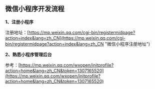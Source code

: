 ## 微信小程序开发流程 ##
**1、注册小程序**

注册地址：[https://mp.weixin.qq.com/cgi-bin/registermidpage?action=index&lang=zh_CN](https://mp.weixin.qq.com/cgi-bin/registermidpage?action=index&lang=zh_CN "微信小程序注册地址")

**2、熟悉小程序管理后台**

参考：[https://mp.weixin.qq.com/wxopen/initprofile?action=home&lang=zh_CN&token=1307165520](https://mp.weixin.qq.com/wxopen/initprofile?action=home&lang=zh_CN&token=1307165520)

